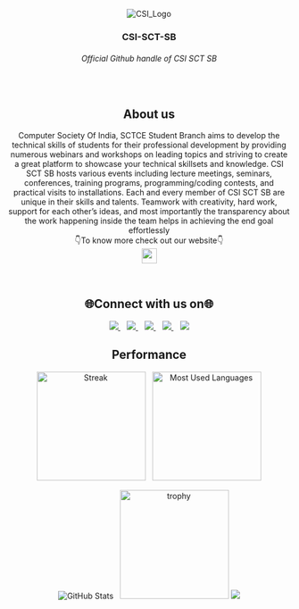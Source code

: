 <p align="center">
  <img src="https://drive.google.com/uc?export=view&amp;id=1WLxVaZDj-CSHkzVojdZynADYovLe-qBo" alt="CSI_Logo">
</p>

<h3 align="center">CSI-SCT-SB</h3>
<h6 align="center"><em>Official Github handle of CSI SCT SB</em></h6>
<br>

<h2 align="center">About us</h2>
<p align="center">Computer Society Of India, SCTCE Student Branch aims to develop the technical skills of students for their professional development by providing numerous webinars and workshops on leading topics and striving to create a great platform to showcase your technical skillsets and knowledge. CSI SCT SB hosts various events including lecture meetings, seminars, conferences, training programs, programming/coding contests, and practical visits to installations. Each and every member of CSI SCT SB are unique in their skills and talents. Teamwork with creativity, hard work, support for each other’s ideas, and most importantly the transparency about the work happening inside the team helps in achieving the end goal effortlessly<br>👇To know more check out our website👇<br><a href="https://csiindia.org"><img src="https://img.shields.io/badge/-Computer%20Society%20Of%20India-blue?style=for-the-badge" height = "27"></a></p>
<br>

<h2 align="center">🌐Connect with us on🌐</h2>
<p align="center">
  <a href="https://www.instagram.com/csi.sctsb">
    <img src="https://img.shields.io/badge/Instagram-E4405F?style=for-the-badge&logo=instagram&logoColor=white">
  </a>
  &nbsp&nbsp
  <a href="https://m.facebook.com/csisctsb">
    <img src="https://img.shields.io/badge/Facebook-1877F2?style=for-the-badge&logo=facebook&logoColor=white">
  </a>
  &nbsp&nbsp
  <a href="https://www.linkedin.com/company/csi-sct-sb/">
    <img src="https://img.shields.io/badge/LinkedIn-0077B5?style=for-the-badge&logo=linkedin&logoColor=white">
  </a>
  &nbsp&nbsp
  <a href="https://www.youtube.com/channel/UCiAFo7cXC7KAQ13Lsf8oq6g">
    <img src="https://img.shields.io/badge/YouTube-FF0000?style=for-the-badge&logo=youtube&logoColor=white">
  </a>
  &nbsp&nbsp
  <a href="mailto:csi@sctce.ac.in">
    <img src="https://img.shields.io/badge/E Mail-e86548?style=for-the-badge&logo=Mail.Ru&logoColor=white">
  </a>
</p>

<h2 align="center">Performance</h2>
<p align="center">
  <img src="https://github-readme-streak-stats.herokuapp.com?user=CSI-SCT-SB&theme=react" alt="Streak" height="195">&nbsp&nbsp&nbsp<img src="https://github-readme-stats.vercel.app/api/top-langs/?username=CSI-SCT-SB&layout=compact&theme=react" alt="Most Used Languages" height="195">
</p>
<p align="center".>
 <img src="https://github-readme-stats.vercel.app/api?username=CSI-SCT-SB&amp;show_icons=true&amp;theme=react" alt="GitHub Stats">&nbsp&nbsp&nbsp<img src="https://github-profile-trophy.vercel.app/?username=CSI-SCT-SB&theme=discord&column=3&margin-w=50&margin-h=20&no-bg=true&no-frame=true" alt="trophy" height="195">
  <img src="https://activity-graph.herokuapp.com/graph?username=CSI-SCT-SB&theme=react">
</p>
